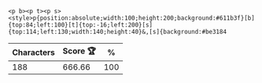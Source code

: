 `<p b><p t><p s><style>p{position:absolute;width:100;height:200;background:#611b3f}[b]{top:84;left:100}[t]{top:-16;left:200}[s]{top:114;left:130;width:140;height:40}&,[s]{background:#be3184`

| Characters | Score 🏆 | %   |
| ---------- | -------- | --- |
| 188        | 666.66   | 100 |
